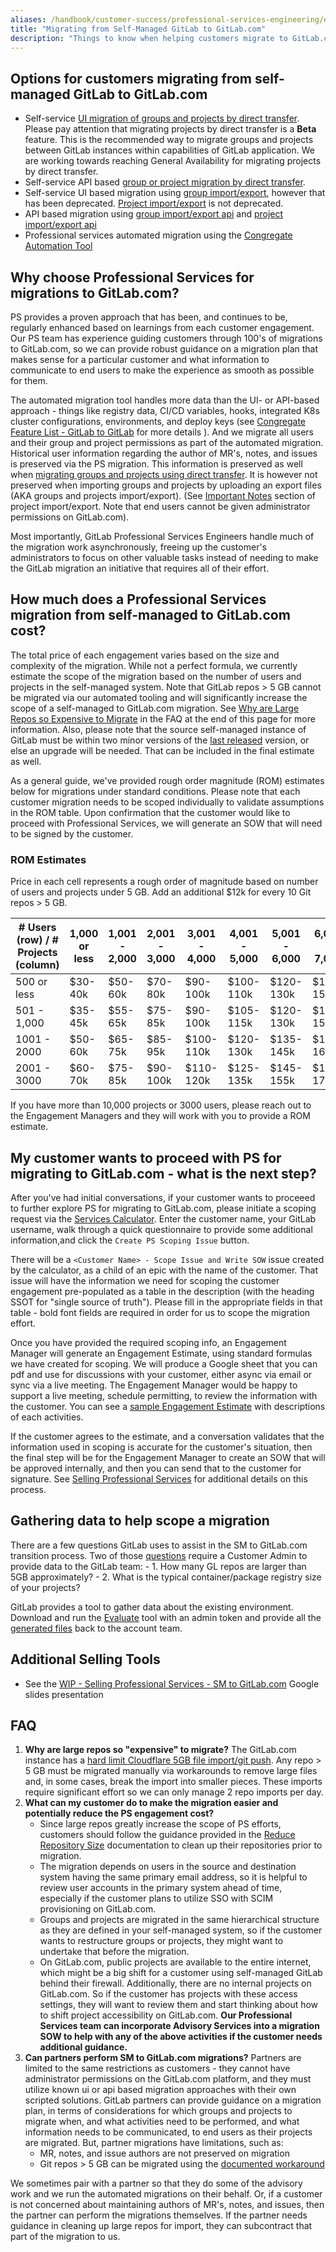 ```yaml
---
aliases: /handbook/customer-success/professional-services-engineering/engagement-mgmt/scoping-information/migrations/SM-to-GitLab-com
title: "Migrating from Self-Managed GitLab to GitLab.com"
description: "Things to know when helping customers migrate to GitLab.com."
---
```


## Options for customers migrating from self-managed GitLab to GitLab.com

- Self-service [UI migration of groups and projects by direct transfer](https://docs.gitlab.com/ee/user/group/import/index.html#migrate-groups-by-direct-transfer-recommended). Please pay attention that migrating projects by direct transfer is a **Beta** feature. This is the recommended way to migrate groups and projects between GitLab instances within capabilities of GitLab application. We are working towards reaching General Availability for migrating projects by direct transfer.
- Self-service API based [group or project migration by direct transfer](https://docs.gitlab.com/ee/api/bulk_imports.html).
- Self-service UI based migration using [group import/export](https://docs.gitlab.com/ee/user/group/settings/import_export.html), however that has been deprecated. [Project import/export](https://docs.gitlab.com/ee/user/project/settings/import_export.html#project-importexport) is not deprecated.
- API based migration using [group import/export api](https://docs.gitlab.com/ee/api/group_import_export.html) and [project import/export api](https://docs.gitlab.com/ee/api/project_import_export.html)
- Professional services automated migration using the [Congregate Automation Tool](https://gitlab.com/gitlab-org/professional-services-automation/tools/migration/congregate)

## Why choose Professional Services for migrations to GitLab.com?

PS provides a proven approach that has been, and continues to be, regularly enhanced based on learnings from each customer engagement.  Our PS team has experience guiding customers through 100's of migrations to GitLab.com, so we can provide robust guidance on a migration plan that makes sense for a particular customer and what information to communicate to end users to make the experience as smooth as possible for them.

The automated migration tool handles more data than the UI- or API-based approach - things like registry data, CI/CD variables, hooks, integrated K8s cluster configurations, environments, and deploy keys (see [Congregate Feature List - GitLab to GitLab](https://gitlab.com/gitlab-org/professional-services-automation/tools/migration/congregate/-/blob/master/customer/gitlab-migration-features-matrix.md) for more details ).  And we migrate all users and their group and project permissions as part of the automated migration.  Historical user information regarding the author of MR's, notes, and issues is preserved via the PS migration.  This information is preserved as well when [migrating groups and projects using direct transfer](https://docs.gitlab.com/ee/user/group/import/index.html#migrate-groups-by-direct-transfer-recommended). It is however not preserved when importing groups and projects by uploading an export files (AKA groups and projects import/export). (See [Important Notes](https://docs.gitlab.com/ee/user/project/settings/import_export.html#important-notes) section of project import/export.  Note that end users cannot be given administrator permissions on GitLab.com).

Most importantly, GitLab Professional Services Engineers handle much of the migration work asynchronously, freeing up the customer's administrators to focus on other valuable tasks instead of needing to make the GitLab migration an initiative that requires all of their effort.

## How much does a Professional Services migration from self-managed to GitLab.com cost?

The total price of each engagement varies based on the size and complexity of the migration.  While not a perfect formula, we currently estimate the scope of the migration based on the number of users and projects in the self-managed system.  Note that GitLab repos > 5 GB cannot be migrated via our automated tooling and will significantly increase the scope of a self-managed to GitLab.com migration.  See [Why are Large Repos so Expensive to Migrate](#faq) in the FAQ at the end of this page for more information.  Also, please note that the source self-managed instance of GitLab must be within two minor versions of the [last released](https://gitlab.com/gitlab-org/gitlab/-/releases) version, or else an upgrade will be needed.  That can be included in the final estimate as well.

As a general guide, we've provided rough order magnitude (ROM) estimates below for migrations under standard conditions.  Please note that each customer migration needs to be scoped individually to validate assumptions in the ROM table.  Upon confirmation that the customer would like to proceed with Professional Services, we will generate an SOW that will need to be signed by the customer.

### ROM Estimates

Price in each cell represents a rough order of magnitude based on number of users and projects under 5 GB.  Add an additional $12k for every 10 Git repos > 5 GB.

| # Users (row) / # Projects (column) | 1,000 or less | 1,001 - 2,000| 2,001 - 3,000 | 3,001 - 4,000 | 4,001 - 5,000 | 5,001 - 6,000 | 6,001 - 7,000 | 7,001 - 8,000 | 8,001 - 9,000 | 9,001 - 10,000 |
| --- | --- | --- | --- | --- | ---| ---| ---| --- | --- | --- |
| 500 or less | $30-40k | $50-60k | $70-80k | $90-100k | $100-110k | $120-130k | $140-150k | $150-160k | $170-180k | $190-200k |
| 501 - 1,000 |$35-45k | $55-65k| $75-85k | $90-100k | $105-115k | $120-130k | $140-150k | $155-165k | $175-185k | $195-205k |
| 1001 - 2000 | $50-60k | $65-75k | $85-95k | $100-110k | $120-130k | $135-145k | $155-165k | $170-180k | $190-200k | $205-215k |
| 2001 - 3000 | $60-70k | $75-85k | $90-100k | $110-120k | $125-135k | $145-155k | $160-170k | $175-185k | $195-205k | $210-220k |

If you have more than 10,000 projects or 3000 users, please reach out to the Engagement Managers and they will work with you to provide a ROM estimate.

## My customer wants to proceed with PS for migrating to GitLab.com - what is the next step?

After you've had initial conversations, if your customer wants to proceeed to further explore PS for migrating to GitLab.com, please initiate a scoping request via the [Services Calculator](https://services-calculator.gitlab.io/).  Enter the customer name, your GitLab username, walk through a quick questionnaire to provide some additional information,and click the `Create PS Scoping Issue` button.

There will be a `<Customer Name> - Scope Issue and Write SOW` issue created by the calculator, as a child of an epic with the name of the customer.  That issue will have the information we need for scoping the customer engagement pre-populated as a table in the description (with the heading SSOT for "single source of truth").  Please fill in the appropriate fields in that table - bold font fields are required in order for us to scope the migration effort.

Once you have provided the required scoping info, an Engagement Manager will generate an Engagement Estimate, using standard formulas we have created for scoping.  We will produce a Google sheet that you can pdf and use for discussions with your customer, either async via email or sync via a live meeting.  The Engagement Manager would be happy to support a live meeting, schedule permitting, to review the information with the customer.  You can see a [sample Engagement Estimate](https://docs.google.com/spreadsheets/d/1-RuKHcijvHyyZJeYL1jSJrn5olqDODJjz6lf9y2ZIOc/edit?usp=sharing) with descriptions of each activities.

If the customer agrees to the estimate, and a conversation validates that the information used in scoping is accurate for the customer's situation, then the final step will be for the Engagement Manager to create an SOW that will be approved internally, and then you can send that to the customer for signature.  See [Selling Professional Services](/handbook/customer-success/professional-services-engineering/selling/) for additional details on this process.

## Gathering data to help scope a migration

There are a few questions GitLab uses to assist in the SM to GitLab.com transition process.   Two of those [questions](/handbook/customer-success/professional-services-engineering/engagement-mgmt/scoping-information/migrations/#migration-scoping-details) require a Customer Admin to provide data to the GitLab team:
    - 1. How many GL repos are larger than 5GB approximately?
    - 2. What is the typical container/package registry size of your projects?

GitLab provides a tool to gather data about the existing environment. Download and run the [Evaluate](https://gitlab.com/gitlab-org/professional-services-automation/tools/utilities/evaluate#usage) tool with an admin token and provide all the [generated files](https://gitlab.com/gitlab-org/professional-services-automation/tools/utilities/evaluate/-/blob/initial-branch/reading-the-output.md#breakdown-of-generated-files) back to the account team.

## Additional Selling Tools

- See the [WIP - Selling Professional Services - SM to GitLab.com](https://docs.google.com/presentation/d/1-svCV8CFqZZr0ma-1TJIzy-Lobu4sSslP5eAS2BaCbc/edit?usp=sharing) Google slides presentation

## FAQ

1. **Why are large repos so "expensive" to migrate?** The GitLab.com instance has a [hard limit Cloudflare 5GB file import/git push](https://docs.gitlab.com/ee/user/gitlab_com/#account-and-limit-settings). Any repo > 5 GB must be migrated manually via workarounds to remove large files and, in some cases, break the import into smaller pieces. These imports require significant effort so we can only manage 2 repo imports per day.
1. **What can my customer do to make the migration easier and potentially reduce the PS engagement cost?**
   - Since large repos greatly increase the scope of PS efforts, customers should follow the guidance provided in the [Reduce Repository Size](https://docs.gitlab.com/ee/user/project/repository/reducing_the_repo_size_using_git.html) documentation to clean up their repositories prior to migration.
   - The migration depends on users in the source and destination system having the same primary email address, so it is helpful to review user accounts in the primary system ahead of time, especially if the customer plans to utilize SSO with SCIM provisioning on GitLab.com.
   - Groups and projects are migrated in the same hierarchical structure as they are defined in your self-managed system, so if the customer wants to restructure groups or projects, they might want to undertake that before the migration.
   - On GitLab.com, public projects are available to the entire internet, which might be a big shift for a customer using self-managed GitLab behind their firewall.  Additionally, there are no internal projects on GitLab.com.  So if the customer has projects with these access settings, they will want to review them and start thinking about how to shift project accessibility on GitLab.com.
**Our Professional Services team can incorporate Advisory Services into a migration SOW to help with any of the above activities if the customer needs additional guidance.**
1. **Can partners perform SM to GitLab.com migrations?**  Partners are limited to the same restrictions as customers - they cannot have administrator permissions on the GitLab.com platform, and they must utilize known ui or api based migration approaches with their own scripted solutions.  GitLab partners can provide guidance on a migration plan, in terms of considerations for which groups and projects to migrate when, and what activities need to be performed, and what information needs to be communicated, to end users as their projects are migrated.  But, partner migrations have limitations, such as:
     - MR, notes, and issue authors are not preserved on migration
     - Git repos > 5 GB can be migrated using the [documented workaround](https://docs.gitlab.com/ee/user/project/settings/import_export.html#import-workaround-for-large-repositories)

We sometimes pair with a partner so that they do some of the advisory work and we run the automated migrations on their behalf.  Or, if a customer is not concerned about maintaining authors of MR's, notes, and issues, then the partner can perform the migrations themselves.  If the partner needs guidance in cleaning up large repos for import, they can subcontract that part of the migration to us.
